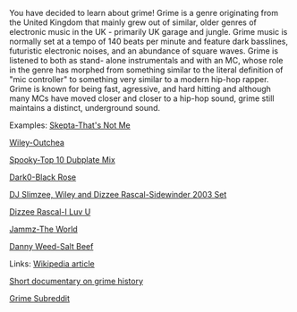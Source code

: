 You have decided to learn about grime! Grime is a genre originating from the
United Kingdom that mainly grew out of similar, older genres of electronic music
in the UK - primarily UK garage and jungle. Grime music is normally set at a
tempo of 140 beats per minute and feature dark basslines, futuristic electronic
noises, and an abundance of square waves. Grime is listened to both as stand-
alone instrumentals and with an MC, whose role in the genre has morphed from
something similar to the literal definition of "mic controller" to something
very similar to a modern hip-hop rapper. Grime is known for being fast,
agressive, and hard hitting and although many MCs have moved closer and closer
to a hip-hop sound, grime still maintains a distinct, underground sound.

Examples:
[Skepta-That's Not Me](https://www.youtube.com/watch?v=dyONbqggasY)

[Wiley-Outchea](https://soundcloud.com/richard-kylea-cowie/wiley-outchea)

[Spooky-Top 10 Dubplate Mix](https://soundcloud.com/factmag/dj-spooky-top-10-dubplate-mix)

[Dark0-Black Rose](https://www.youtube.com/watch?v=-irjIr2jBlM)

[DJ Slimzee, Wiley and Dizzee Rascal-Sidewinder 2003 Set](https://www.youtube.com/watch?v=2IzqD-z8trY)

[Dizzee Rascal-I Luv U](https://www.youtube.com/watch?v=YH0KWX2a8zY)

[Jammz-The World](https://soundcloud.com/iamgrime/jammz-iag001-b1-the-world)

[Danny Weed-Salt Beef](https://www.youtube.com/watch?v=LvBIazVjdn8)


Links:
[Wikipedia article](https://en.wikipedia.org/wiki/Grime_music)

[Short documentary on grime history](http://www.factmag.com/2014/11/06/watch-a-full-length-documentary-on-the-history-of-grime-featuring-dizzee-rascal-slimzee-kano-and-more/)

[Grime Subreddit](https://www.reddit.com/r/grime)
